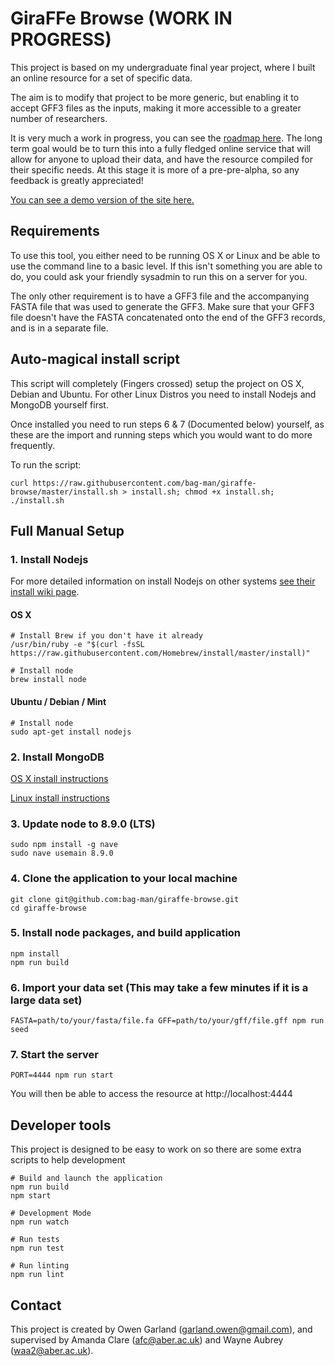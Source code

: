 # GiraFFe Browse (WORK IN PROGRESS)
This project is based on my undergraduate final year project, where I built an online resource for a set of specific data.

The aim is to modify that project to be more generic, but enabling it to accept GFF3 files as the inputs, making it more accessible to a greater number of researchers. 

It is very much a work in progress, you can see the [roadmap here](https://trello.com/b/79lpU9wh/gff3web). The long term goal would be to turn this into a fully fledged online service that will allow for anyone to upload their data, and have the resource compiled for their specific needs. At this stage it is more of a pre-pre-alpha, so any feedback is greatly appreciated!

[You can see a demo version of the site here.](http://praxis.owen.cymru)

## Requirements
To use this tool, you either need to be running OS X or Linux and be able to use the command line to a basic level. If this isn't something you are able to do, you could ask your friendly sysadmin to run this on a server for you. 

The only other requirement is to have a GFF3 file and the accompanying FASTA file that was used to generate the GFF3. Make sure that your GFF3 file doesn't have the FASTA concatenated onto the end of the GFF3 records, and is in a separate file. 

## Auto-magical install script
This script will completely (Fingers crossed) setup the project on OS X, Debian and Ubuntu. For other Linux Distros you need to install Nodejs and MongoDB yourself first. 

Once installed you need to run steps 6 & 7 (Documented below) yourself, as these are the import and running steps which you would want to do more frequently. 

To run the script:

    curl https://raw.githubusercontent.com/bag-man/giraffe-browse/master/install.sh > install.sh; chmod +x install.sh; ./install.sh



## Full Manual Setup
### 1. Install Nodejs

For more detailed information on install Nodejs on other systems [see their install wiki page](https://nodejs.org/en/download/package-manager/).

#### OS X
    # Install Brew if you don't have it already
    /usr/bin/ruby -e "$(curl -fsSL https://raw.githubusercontent.com/Homebrew/install/master/install)"

    # Install node
    brew install node

#### Ubuntu / Debian / Mint
    # Install node
    sudo apt-get install nodejs

### 2. Install MongoDB
[OS X install instructions](https://docs.mongodb.com/manual/tutorial/install-mongodb-on-os-x/#install-mongodb-community-edition-with-homebrew)

[Linux install instructions](https://docs.mongodb.com/manual/administration/install-on-linux/#recommended)

### 3. Update node to 8.9.0 (LTS)
    sudo npm install -g nave 
    sudo nave usemain 8.9.0

### 4. Clone the application to your local machine
    git clone git@github.com:bag-man/giraffe-browse.git
    cd giraffe-browse

### 5. Install node packages, and build application
    npm install
    npm run build

### 6. Import your data set (This may take a few minutes if it is a large data set)
    FASTA=path/to/your/fasta/file.fa GFF=path/to/your/gff/file.gff npm run seed  

### 7. Start the server
    PORT=4444 npm run start

You will then be able to access the resource at http://localhost:4444

## Developer tools
This project is designed to be easy to work on so there are some extra scripts to help development

    # Build and launch the application
    npm run build
    npm start

    # Development Mode
    npm run watch

    # Run tests
    npm run test

    # Run linting
    npm run lint

## Contact
This project is created by Owen Garland (garland.owen@gmail.com), and supervised by Amanda Clare (afc@aber.ac.uk) and Wayne Aubrey (waa2@aber.ac.uk). 
